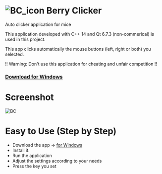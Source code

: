 # ![BC_icon](https://github.com/user-attachments/assets/cf113c03-30ed-4afa-b720-636077001cbf) Berry Clicker

Auto clicker application for mice

This application developed with C++ 14 and Qt 6.7.3 (non-commerical) is used in this project.

This app clicks automatically the mouse buttons (left, right or both) you selected.

!! Warning: Don't use this application for cheating and unfair competition !!

### [Download for Windows](https://github.com/Movansha/berry-clicker/releases/latest)

# Screenshot
![BC](https://github.com/user-attachments/assets/8946b0fc-7a06-4e70-931e-03e7e32806dc)


# Easy to Use (Step by Step)
- Download the app -> [for Windows](https://github.com/Movansha/berry-clicker/releases/latest)
- Install it.
- Run the application
- Adjust the settings according to your needs
- Press the key you set
